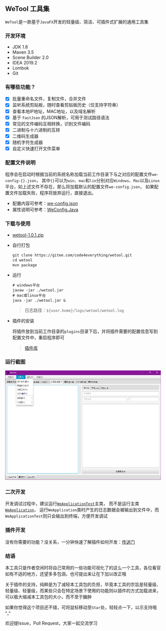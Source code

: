 ## WeTool 工具集

`WeTool`是一款基于`JavaFX`开发的轻量级、简洁、可插件式扩展的通用工具集

### 开发环境

- JDK 1.8
- Maven 3.5
- Scene Builder 2.0
- IDEA 2019.2
- Lombok
- Git

### 有哪些功能？

- [x] 批量重命名文件，复制文件，合并文件
- [x] 监听系统剪贴板，随时查看剪贴板历史（仅支持字符串）
- [x] 查看本地IP地址，MAC地址，以及域名解析
- [x] 基于 `FastJson` 的JSON解析，可用于测试路径语法
- [x] 常见的文件编码互相转换，识别文件编码
- [x] 二进制与十六进制的互转
- [x] 二维码生成器
- [x] 随机字符生成器
- [x] 自定义快速打开文件菜单

### 配置文件说明

程序会在启动时根据当前的系统名称加载当前工作目录下与之对应的配置文件`we-config-{}.json`，
其中`{}`可以为`win`、`mac`和`lin`分别对应`Windows`、`Mac`以及`Linux`平台，如上述文件不存在，那么将加载默认的配置文件`we-config.json`，
如果配置文件加载失败，程序将放弃运行，直接退出。

- 配置内容可参考：[we-config.json](we-config.json)
- 属性说明可参考：[WeConfig.Java](https://gitee.com/code4everything/wetool-plugin/blob/master/wetool-plugin-support/src/main/java/org/code4everything/wetool/plugin/support/config/WeConfig.java)

### 下载与使用

- [wetool-1.0.1.zip](http://share.qiniu.segocat.com/tool/wetool/wetool-1.0.1.zip)

- 自行打包

    ``` shell
    git clone https://gitee.com/code4everything/wetool.git
    cd wetool
    mvn package
    ```
  
- 运行

    ``` shell
    # windows平台
    javaw -jar ./wetool.jar
    # mac或linux平台
    java -jar ./wetool.jar &
    ```
    > 日志路径：`${user.home}/logs/wetool/wetool.log`
  
- 插件的安装
 
    将插件放到当前工作目录的`plugins`目录下后，并将插件需要的配置信息写到配置文件中，重启程序即可
    
    > [插件库](https://gitee.com/code4everything/wetool-plugin/tree/master/wetool-plugin-repository)
    
### 运行截图

![wetool](images/wetool.png)

### 二次开发

开发调试过程中，建议运行[`WeApplicationTest`](src/test/java/org/code4everything/wetool/WeApplicationTest.java)主类，
而不是运行主类[`WeApplication`](src/main/java/org/code4everything/wetool/WeApplication.java)，
运行`WeApplication`类时产生的日志数据会被输出到文件中，而`WeApplicationTest`则只会输出到终端，方便开发调试

### 插件开发

没有你需要的功能？没关系，一分钟快速了解插件如何开发：[传送门](https://gitee.com/code4everything/wetool-plugin)

### 结语

本工具只是作者空闲时将自己常用的一些功能可视化了的这么一个工具，各位看官如有不适的地方，还望多多包涵，也可提出来让在下加以改正哦

关于插件的支持，纯粹是为了减轻本工具包的负担，毕竟本工具的宗旨是轻量级、轻量级、轻量级，而某些只会在特定场景下使用的功能则以插件的方式加载进来，可以极大缩减本工具包的大小，而不至于臃肿

如果你觉得这个项目还不错，可将鼠标移动至`Star`处，轻轻点一下，以示支持哦^_^

欢迎提Issue，Pull Request，大家一起交流学习
